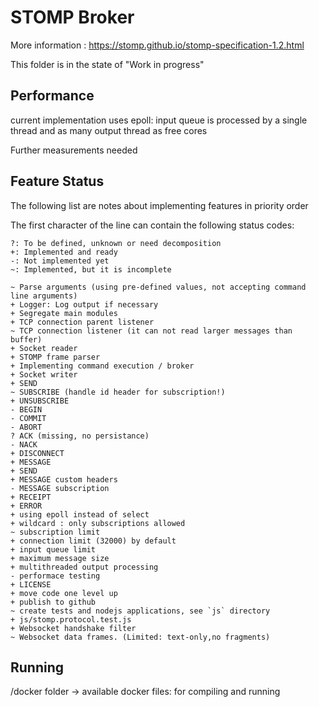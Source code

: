STOMP Broker
============

More information : https://stomp.github.io/stomp-specification-1.2.html

This folder is in the state of "Work in progress"

Performance
-----------

current implementation uses epoll:
input queue is processed by a single thread
and as many output thread as free cores

Further measurements needed

Feature Status
--------------

The following list are notes about implementing features in priority order

The first character of the line can contain the following status codes:

```
?: To be defined, unknown or need decomposition
+: Implemented and ready
-: Not implemented yet
~: Implemented, but it is incomplete
```


```
~ Parse arguments (using pre-defined values, not accepting command line arguments)
+ Logger: Log output if necessary
+ Segregate main modules
+ TCP connection parent listener
~ TCP connection listener (it can not read larger messages than buffer)
+ Socket reader
+ STOMP frame parser
+ Implementing command execution / broker
+ Socket writer
+ SEND
~ SUBSCRIBE (handle id header for subscription!)
+ UNSUBSCRIBE
- BEGIN
- COMMIT
- ABORT
? ACK (missing, no persistance)
- NACK
+ DISCONNECT
+ MESSAGE
+ SEND
+ MESSAGE custom headers
- MESSAGE subscription
+ RECEIPT
+ ERROR
+ using epoll instead of select
+ wildcard : only subscriptions allowed
~ subscription limit
+ connection limit (32000) by default
+ input queue limit
+ maximum message size
+ multithreaded output processing
- performace testing
+ LICENSE
+ move code one level up
+ publish to github
~ create tests and nodejs applications, see `js` directory
+ js/stomp.protocol.test.js
+ Websocket handshake filter
~ Websocket data frames. (Limited: text-only,no fragments)
```

Running
-------

/docker folder -> available docker files: for compiling and running

